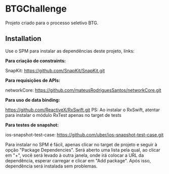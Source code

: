 # BTGChallenge

Projeto criado para o processo seletivo BTG. 

## Installation

Use o SPM para instalar as dependências deste projeto, links:

**Para criação de constraints:**

SnapKit: https://github.com/SnapKit/SnapKit.git

**Para requisições de APIs:**

networkCore: https://github.com/mateusRodriguesSantos/networkCore.git

**Para uso de data binding:**

https://github.com/ReactiveX/RxSwift.git
PS: Ao instalar o RxSwift, atentar para instalar o módulo RxTest apenas no target de tests

**Para testes de snapshot:**

ios-snapshot-test-case: https://github.com/uber/ios-snapshot-test-case.git

Para instalar no SPM é fácil, apenas clicar no target de projeto e seguir à opção "Package Dependencies". Será aberto uma lista pela qual, ao clicar em "+", você será levado à outra janela, onde irá colocar a URL da dependência, esperar carregar e clicar em "Add package". Após isso, dependência será instalada sem problemas.

